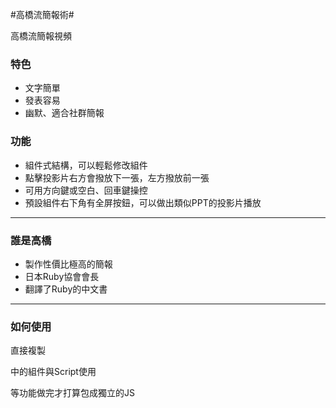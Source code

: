 #高橋流簡報術#

<a src='https://www.youtube.com/watch?v=Vor6Yul7CMg'>高橋流簡報視頻</a>

### 特色 ###
* 文字簡單</br>
* 發表容易</br>
* 幽默、適合社群簡報</br>

### 功能 ###
* 組件式結構，可以輕鬆修改組件</br>
* 點擊投影片右方會撥放下一張，左方撥放前一張</br>
* 可用方向鍵或空白、回車鍵操控</br>
* 預設組件右下角有全屏按鈕，可以做出類似PPT的投影片播放</br>

---

### 誰是高橋 ###
* 製作性價比極高的簡報
* 日本Ruby協會會長
* 翻譯了Ruby的中文書

---

### 如何使用 ###

直接複製<div class='taka_hashi'>中的組件與Script使用

等功能做完才打算包成獨立的JS


